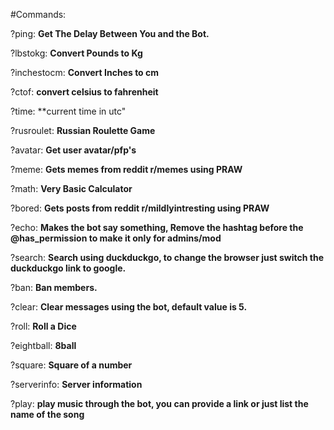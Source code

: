 #Commands:

?ping: **Get The Delay Between You and the Bot.**


?lbstokg: **Convert Pounds to Kg**


?inchestocm: **Convert Inches to cm**


?ctof: **convert celsius to fahrenheit**


?time: **current time in utc"


?rusroulet: **Russian Roulette Game**


?avatar: **Get user avatar/pfp's**


?meme: **Gets memes from reddit r/memes using PRAW**


?math: **Very Basic Calculator**


?bored: **Gets posts from reddit r/mildlyintresting using PRAW**


?echo: **Makes the bot say something, Remove the hashtag before the @has_permission to make it only for admins/mod**


?search: **Search using duckduckgo, to change the browser just switch the duckduckgo link to google.**


?ban: **Ban members.**


?clear: **Clear messages using the bot, default value is 5.**


?roll: **Roll a Dice**


?eightball: **8ball**


?square: **Square of a number**


?serverinfo: **Server information**


?play: **play music through the bot, you can provide a link or just list the name of the song**
